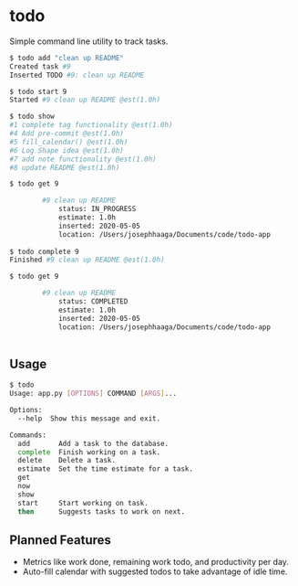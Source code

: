 # todo
Simple command line utility to track tasks.

```sh
$ todo add "clean up README"
Created task #9
Inserted TODO #9: clean up README 

$ todo start 9
Started #9 clean up README @est(1.0h)

$ todo show
#1 complete tag functionality @est(1.0h)
#4 Add pre-commit @est(1.0h)
#5 fill_calendar() @est(1.0h)
#6 Log Shape idea @est(1.0h)
#7 add note functionality @est(1.0h)
#8 update README @est(1.0h)

$ todo get 9 

        #9 clean up README
            status: IN_PROGRESS
            estimate: 1.0h
            inserted: 2020-05-05
            location: /Users/josephhaaga/Documents/code/todo-app
        
$ todo complete 9
Finished #9 clean up README @est(1.0h)

$ todo get 9

        #9 clean up README
            status: COMPLETED
            estimate: 1.0h
            inserted: 2020-05-05
            location: /Users/josephhaaga/Documents/code/todo-app
        

```

## Usage
```sh
$ todo
Usage: app.py [OPTIONS] COMMAND [ARGS]...

Options:
  --help  Show this message and exit.

Commands:
  add       Add a task to the database.
  complete  Finish working on a task.
  delete    Delete a task.
  estimate  Set the time estimate for a task.
  get
  now
  show
  start     Start working on task.
  then      Suggests tasks to work on next.
```


## Planned Features
* Metrics like work done, remaining work todo, and productivity per day.
* Auto-fill calendar with suggested todos to take advantage of idle time.

